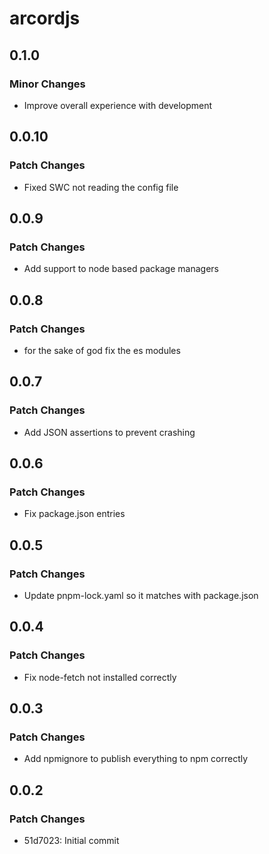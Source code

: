 # arcordjs

## 0.1.0

### Minor Changes

- Improve overall experience with development

## 0.0.10

### Patch Changes

- Fixed SWC not reading the config file

## 0.0.9

### Patch Changes

- Add support to node based package managers

## 0.0.8

### Patch Changes

- for the sake of god fix the es modules

## 0.0.7

### Patch Changes

- Add JSON assertions to prevent crashing

## 0.0.6

### Patch Changes

- Fix package.json entries

## 0.0.5

### Patch Changes

- Update pnpm-lock.yaml so it matches with package.json

## 0.0.4

### Patch Changes

- Fix node-fetch not installed correctly

## 0.0.3

### Patch Changes

- Add npmignore to publish everything to npm correctly

## 0.0.2

### Patch Changes

- 51d7023: Initial commit
